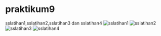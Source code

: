 # praktikum9
sslatihan1,sslatihan2,sslatihan3 dan sslatihan4
![sslatihan1](https://user-images.githubusercontent.com/43899133/49681661-5a51f280-fad8-11e8-8927-870883a8db30.png)
![sslatihan2](https://user-images.githubusercontent.com/43899133/49681662-61790080-fad8-11e8-9dca-1234c047ecf7.png)
![sslatihan3](https://user-images.githubusercontent.com/43899133/49681666-6938a500-fad8-11e8-8cb9-6b663c34950b.png)
![sslatihan4](https://user-images.githubusercontent.com/43899133/49681667-6dfd5900-fad8-11e8-86e9-3e0a3bcdd9f6.png)
